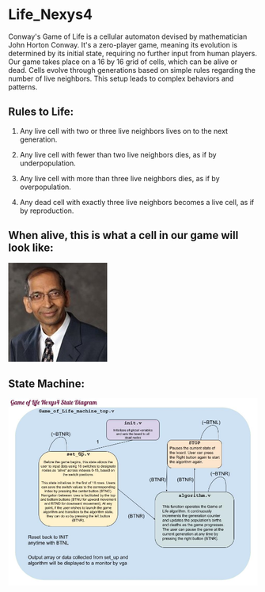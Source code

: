 # Life_Nexys4

Conway's Game of Life is a cellular automaton devised by mathematician John Horton Conway. It's a zero-player game, meaning its evolution is determined by its initial state, requiring no further input from human players. Our game takes place on a 16 by 16 grid of cells, which can be alive or dead. Cells evolve through generations based on simple rules regarding the number of live neighbors. This setup leads to complex behaviors and patterns. 

## Rules to Life:
1. Any live cell with two or three live neighbors lives on to the next generation.

2. Any live cell with fewer than two live neighbors dies, as if by underpopulation.

3. Any live cell with more than three live neighbors dies, as if by overpopulation.

4. Any dead cell with exactly three live neighbors becomes a live cell, as if by reproduction.

## When alive, this is what a cell in our game will look like:
![Cell Image](README.md_supplements/node.jpg)

## State Machine:

![state machine diagram](README.md_supplements/Game_of_Life_Nexys4_State_Diagram.jpg)
